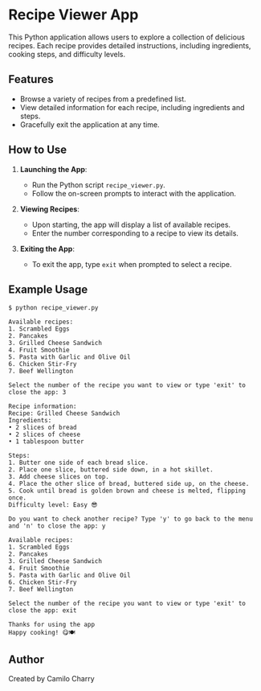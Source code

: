 # Recipe Viewer App

This Python application allows users to explore a collection of delicious recipes. Each recipe provides detailed instructions, including ingredients, cooking steps, and difficulty levels.

## Features

- Browse a variety of recipes from a predefined list.
- View detailed information for each recipe, including ingredients and steps.
- Gracefully exit the application at any time.

## How to Use

1. **Launching the App**:
   - Run the Python script `recipe_viewer.py`.
   - Follow the on-screen prompts to interact with the application.

2. **Viewing Recipes**:
   - Upon starting, the app will display a list of available recipes.
   - Enter the number corresponding to a recipe to view its details.

3. **Exiting the App**:
   - To exit the app, type `exit` when prompted to select a recipe.

## Example Usage

```
$ python recipe_viewer.py

Available recipes:
1. Scrambled Eggs
2. Pancakes
3. Grilled Cheese Sandwich
4. Fruit Smoothie
5. Pasta with Garlic and Olive Oil
6. Chicken Stir-Fry
7. Beef Wellington

Select the number of the recipe you want to view or type 'exit' to close the app: 3

Recipe information:
Recipe: Grilled Cheese Sandwich
Ingredients:
• 2 slices of bread
• 2 slices of cheese
• 1 tablespoon butter

Steps:
1. Butter one side of each bread slice.
2. Place one slice, buttered side down, in a hot skillet.
3. Add cheese slices on top.
4. Place the other slice of bread, buttered side up, on the cheese.
5. Cook until bread is golden brown and cheese is melted, flipping once.
Difficulty level: Easy 😎

Do you want to check another recipe? Type 'y' to go back to the menu and 'n' to close the app: y

Available recipes:
1. Scrambled Eggs
2. Pancakes
3. Grilled Cheese Sandwich
4. Fruit Smoothie
5. Pasta with Garlic and Olive Oil
6. Chicken Stir-Fry
7. Beef Wellington

Select the number of the recipe you want to view or type 'exit' to close the app: exit

Thanks for using the app
Happy cooking! 😋🍽️
```

## Author

Created by Camilo Charry
